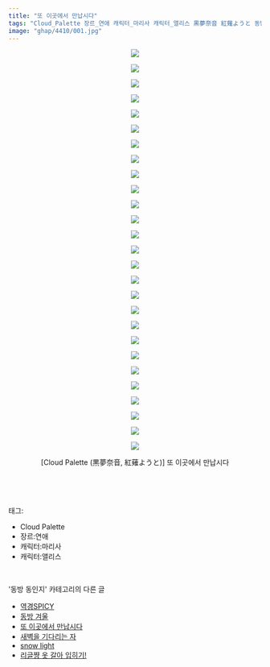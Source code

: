 ```yaml
---
title: "또 이곳에서 만납시다"
tags: "Cloud_Palette 장르_연애 캐릭터_마리사 캐릭터_앨리스 黒夢奈音 紅薙ようと 동방_동인지"
image: "ghap/4410/001.jpg"
---
```

<div class="article">
<p style="text-align: center; clear: none; float: none;"><img src="{{ site.nasurl }}/ghap/4410/001.jpg"/></p>
<p style="text-align: center; clear: none; float: none;"><img src="{{ site.nasurl }}/ghap/4410/002.jpg"/></p>
<p style="text-align: center; clear: none; float: none;"><img src="{{ site.nasurl }}/ghap/4410/003.jpg"/></p>
<p style="text-align: center; clear: none; float: none;"><img src="{{ site.nasurl }}/ghap/4410/004.jpg"/></p>
<p style="text-align: center; clear: none; float: none;"><img src="{{ site.nasurl }}/ghap/4410/005.jpg"/></p>
<p style="text-align: center; clear: none; float: none;"><img src="{{ site.nasurl }}/ghap/4410/006.jpg"/></p>
<p style="text-align: center; clear: none; float: none;"><img src="{{ site.nasurl }}/ghap/4410/007.jpg"/></p>
<p style="text-align: center; clear: none; float: none;"><img src="{{ site.nasurl }}/ghap/4410/008.jpg"/></p>
<p style="text-align: center; clear: none; float: none;"><img src="{{ site.nasurl }}/ghap/4410/009.jpg"/></p>
<p style="text-align: center; clear: none; float: none;"><img src="{{ site.nasurl }}/ghap/4410/010.jpg"/></p>
<p style="text-align: center; clear: none; float: none;"><img src="{{ site.nasurl }}/ghap/4410/011.jpg"/></p>
<p style="text-align: center; clear: none; float: none;"><img src="{{ site.nasurl }}/ghap/4410/012.jpg"/></p>
<p style="text-align: center; clear: none; float: none;"><img src="{{ site.nasurl }}/ghap/4410/013.jpg"/></p>
<p style="text-align: center; clear: none; float: none;"><img src="{{ site.nasurl }}/ghap/4410/014.jpg"/></p>
<p style="text-align: center; clear: none; float: none;"><img src="{{ site.nasurl }}/ghap/4410/015.jpg"/></p>
<p style="text-align: center; clear: none; float: none;"><img src="{{ site.nasurl }}/ghap/4410/016.jpg"/></p>
<p style="text-align: center; clear: none; float: none;"><img src="{{ site.nasurl }}/ghap/4410/017.jpg"/></p>
<p style="text-align: center; clear: none; float: none;"><img src="{{ site.nasurl }}/ghap/4410/018.jpg"/></p>
<p style="text-align: center; clear: none; float: none;"><img src="{{ site.nasurl }}/ghap/4410/019.jpg"/></p>
<p style="text-align: center; clear: none; float: none;"><img src="{{ site.nasurl }}/ghap/4410/020.jpg"/></p>
<p style="text-align: center; clear: none; float: none;"><img src="{{ site.nasurl }}/ghap/4410/021.jpg"/></p>
<p style="text-align: center; clear: none; float: none;"><img src="{{ site.nasurl }}/ghap/4410/022.jpg"/></p>
<p style="text-align: center; clear: none; float: none;"><img src="{{ site.nasurl }}/ghap/4410/023.jpg"/></p>
<p style="text-align: center; clear: none; float: none;"><img src="{{ site.nasurl }}/ghap/4410/024.jpg"/></p>
<p style="text-align: center; clear: none; float: none;"><img src="{{ site.nasurl }}/ghap/4410/025.jpg"/></p>
<p style="text-align: center; clear: none; float: none;"><img src="{{ site.nasurl }}/ghap/4410/026.jpg"/></p>
<p style="text-align: center; clear: none; float: none;"><img src="{{ site.nasurl }}/ghap/4410/027.jpg"/></p>
<p style="text-align: center; clear: none; float: none;">[Cloud Palette (黒夢奈音, 紅薙ようと)] 또 이곳에서 만납시다</p>
<p><br/></p>
</div><br/>
<div class="tagTrail">
<p>태그: </p>
<ul>
<li>Cloud Palette</li>
<li>장르:연애</li>
<li>캐릭터:마리사</li>
<li>캐릭터:앨리스</li>
</ul>
</div><br/>
<div class="another">
<p>'동방 동인지' 카테고리의 다른 글</p>
<ul>
<li><a href="/2018-06-09-ghap_4412">역경SPICY</a></li>
<li><a href="/2018-06-09-ghap_4411">동방 겨울</a></li>
<li><a href="/2018-06-09-ghap_4410">또 이곳에서 만납시다</a></li>
<li><a href="/2018-06-09-ghap_4409">새벽을 기다리는 자</a></li>
<li><a href="/2018-06-08-ghap_4408">snow light</a></li>
<li><a href="/2018-06-08-ghap_4405">리글쨩 옷 갈아 입히기!</a></li>
</ul>
</div><br/>
<div class="cb_module cb_fluid">
<div class="cb_wrt cb_profile">
</div><!-- commentList close -->
</div><br/>
